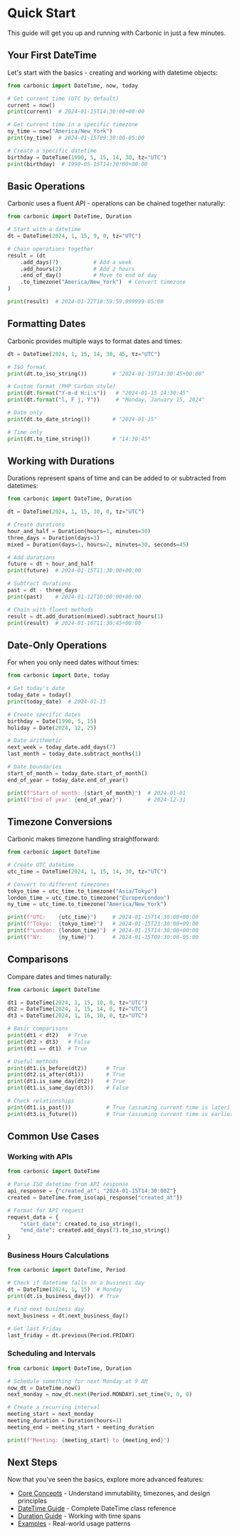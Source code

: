 # Quick Start

This guide will get you up and running with Carbonic in just a few minutes.

## Your First DateTime

Let's start with the basics - creating and working with datetime objects:

```python
from carbonic import DateTime, now, today

# Get current time (UTC by default)
current = now()
print(current)  # 2024-01-15T14:30:00+00:00

# Get current time in a specific timezone
ny_time = now("America/New_York")
print(ny_time)  # 2024-01-15T09:30:00-05:00

# Create a specific datetime
birthday = DateTime(1990, 5, 15, 14, 30, tz="UTC")
print(birthday)  # 1990-05-15T14:30:00+00:00
```

## Basic Operations

Carbonic uses a fluent API - operations can be chained together naturally:

```python
from carbonic import DateTime, Duration

# Start with a datetime
dt = DateTime(2024, 1, 15, 9, 0, tz="UTC")

# Chain operations together
result = (dt
    .add_days(7)           # Add a week
    .add_hours(2)          # Add 2 hours
    .end_of_day()          # Move to end of day
    .to_timezone("America/New_York")  # Convert timezone
)

print(result)  # 2024-01-22T18:59:59.999999-05:00
```

## Formatting Dates

Carbonic provides multiple ways to format dates and times:

```python
dt = DateTime(2024, 1, 15, 14, 30, 45, tz="UTC")

# ISO format
print(dt.to_iso_string())        # "2024-01-15T14:30:45+00:00"

# Custom format (PHP Carbon style)
print(dt.format("Y-m-d H:i:s"))   # "2024-01-15 14:30:45"
print(dt.format("l, F j, Y"))     # "Monday, January 15, 2024"

# Date only
print(dt.to_date_string())       # "2024-01-15"

# Time only
print(dt.to_time_string())       # "14:30:45"
```

## Working with Durations

Durations represent spans of time and can be added to or subtracted from datetimes:

```python
from carbonic import DateTime, Duration

dt = DateTime(2024, 1, 15, 10, 0, tz="UTC")

# Create durations
hour_and_half = Duration(hours=1, minutes=30)
three_days = Duration(days=3)
mixed = Duration(days=1, hours=2, minutes=30, seconds=45)

# Add durations
future = dt + hour_and_half
print(future)  # 2024-01-15T11:30:00+00:00

# Subtract durations
past = dt - three_days
print(past)    # 2024-01-12T10:00:00+00:00

# Chain with fluent methods
result = dt.add_duration(mixed).subtract_hours(1)
print(result)  # 2024-01-16T11:30:45+00:00
```

## Date-Only Operations

For when you only need dates without times:

```python
from carbonic import Date, today

# Get today's date
today_date = today()
print(today_date)  # 2024-01-15

# Create specific dates
birthday = Date(1990, 5, 15)
holiday = Date(2024, 12, 25)

# Date arithmetic
next_week = today_date.add_days(7)
last_month = today_date.subtract_months(1)

# Date boundaries
start_of_month = today_date.start_of_month()
end_of_year = today_date.end_of_year()

print(f"Start of month: {start_of_month}")  # 2024-01-01
print(f"End of year: {end_of_year}")        # 2024-12-31
```

## Timezone Conversions

Carbonic makes timezone handling straightforward:

```python
from carbonic import DateTime

# Create UTC datetime
utc_time = DateTime(2024, 1, 15, 14, 30, tz="UTC")

# Convert to different timezones
tokyo_time = utc_time.to_timezone("Asia/Tokyo")
london_time = utc_time.to_timezone("Europe/London")
ny_time = utc_time.to_timezone("America/New_York")

print(f"UTC:    {utc_time}")     # 2024-01-15T14:30:00+00:00
print(f"Tokyo:  {tokyo_time}")   # 2024-01-15T23:30:00+09:00
print(f"London: {london_time}")  # 2024-01-15T14:30:00+00:00
print(f"NY:     {ny_time}")      # 2024-01-15T09:30:00-05:00
```

## Comparisons

Compare dates and times naturally:

```python
from carbonic import DateTime

dt1 = DateTime(2024, 1, 15, 10, 0, tz="UTC")
dt2 = DateTime(2024, 1, 15, 14, 0, tz="UTC")
dt3 = DateTime(2024, 1, 16, 10, 0, tz="UTC")

# Basic comparisons
print(dt1 < dt2)   # True
print(dt2 > dt3)   # False
print(dt1 == dt1)  # True

# Useful methods
print(dt1.is_before(dt2))      # True
print(dt2.is_after(dt1))       # True
print(dt1.is_same_day(dt2))    # True
print(dt1.is_same_day(dt3))    # False

# Check relationships
print(dt1.is_past())           # True (assuming current time is later)
print(dt3.is_future())         # True (assuming current time is earlier)
```

## Common Use Cases

### Working with APIs

```python
from carbonic import DateTime

# Parse ISO datetime from API response
api_response = {"created_at": "2024-01-15T14:30:00Z"}
created = DateTime.from_iso(api_response["created_at"])

# Format for API request
request_data = {
    "start_date": created.to_iso_string(),
    "end_date": created.add_days(7).to_iso_string()
}
```

### Business Hours Calculations

```python
from carbonic import DateTime, Period

# Check if datetime falls on a business day
dt = DateTime(2024, 1, 15)  # Monday
print(dt.is_business_day())  # True

# Find next business day
next_business = dt.next_business_day()

# Get last Friday
last_friday = dt.previous(Period.FRIDAY)
```

### Scheduling and Intervals

```python
from carbonic import DateTime, Duration

# Schedule something for next Monday at 9 AM
now_dt = DateTime.now()
next_monday = now_dt.next(Period.MONDAY).set_time(9, 0, 0)

# Create a recurring interval
meeting_start = next_monday
meeting_duration = Duration(hours=1)
meeting_end = meeting_start + meeting_duration

print(f"Meeting: {meeting_start} to {meeting_end}")
```

## Next Steps

Now that you've seen the basics, explore more advanced features:

- [Core Concepts](concepts.md) - Understand immutability, timezones, and design principles
- [DateTime Guide](../guide/datetime.md) - Complete DateTime class reference
- [Duration Guide](../guide/duration.md) - Working with time spans
- [Examples](../examples/common-tasks.md) - Real-world usage patterns